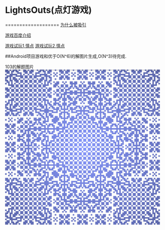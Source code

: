 # LightsOuts(点灯游戏)
===================
[为什么被吸引](https://zhuanlan.zhihu.com/p/21265602)

[游戏百度介绍](http://baike.baidu.com/view/768314.htm)

[游戏试玩1,慎点](http://yanhaijing.com/inverter/)  [游戏试玩2,慎点](http://msgjug.com/project/killblack2/)

##Android项目游戏和优于O(N^6)的解图片生成,O(N^3)待完成.

103的解题图片
![image](https://github.com/qwwuyu/LightsOuts/blob/master/103-Solver.png)